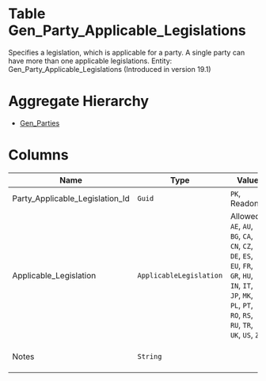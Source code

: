 # Table Gen_Party_Applicable_Legislations

Specifies a legislation, which is applicable for a party. A single party can have more than one applicable legislations. Entity: Gen_Party_Applicable_Legislations (Introduced in version 19.1)

# Aggregate Hierarchy

* [Gen_Parties](Gen_Parties.md)

# Columns

| Name | Type | Value | Description |
| - | - | - | --- |
|Party_Applicable_Legislation_Id|`Guid`|`PK`, Readonly||
|Applicable_Legislation|`ApplicableLegislation`|Allowed: `AE`, `AU`, `BG`, `CA`, `CN`, `CZ`, `DE`, `ES`, `EU`, `FR`, `GR`, `HU`, `IN`, `IT`, `JP`, `MK`, `PL`, `PT`, `RO`, `RS`, `RU`, `TR`, `UK`, `US`, `ZA`|A legislation, which applies to the specified party. The list of legislations is system defined, and contains legislations for which system rules are currently defined. For example: US, UK, EU, DE, FR, ES, IT, BG, MK, RO, GR, etc. `Required` `Filter(multi eq)` `ORD` |
|Notes|`String`||Notes for this PartyApplicableLegislation. `Filter(like)` |
